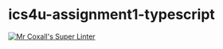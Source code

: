 # ics4u-assignment1-typescript

[![Mr Coxall's Super Linter](https://github.com/dbcalitis/ics4u-assignment1-typescript/workflows/Mr%20Coxall's%20Super%20Linter/badge.svg)](https://github.com/dbcalitis/ics4u-assignment1-typescript/actions/)

